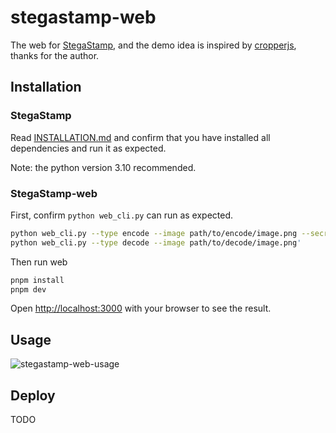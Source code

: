 # stegastamp-web
The web for [StegaStamp](https://github.com/tancik/StegaStamp), and the demo idea is inspired by [cropperjs](https://fengyuanchen.github.io/cropperjs/), thanks for the author.

## Installation
### StegaStamp
Read [INSTALLATION.md](INSTALLATION.md) and confirm that you have installed all dependencies and run it as expected.

Note: the python version 3.10 recommended.
### StegaStamp-web

First, confirm `python web_cli.py` can run as expected.
```bash
python web_cli.py --type encode --image path/to/encode/image.png --secret encode123 --select '457,48,582,173'
python web_cli.py --type decode --image path/to/decode/image.png'
```

Then run web
```bash
pnpm install
pnpm dev
```

Open [http://localhost:3000](http://localhost:3000) with your browser to see the result.

## Usage
![stegastamp-web-usage](https://user-images.githubusercontent.com/1506972/236694589-16ae6fd2-0c91-42dc-920c-79ae76092af3.gif)

## Deploy
TODO
